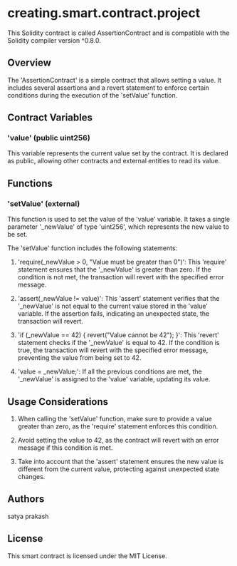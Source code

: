 # creating.smart.contract.project

This Solidity contract is called AssertionContract and is compatible with the Solidity compiler version ^0.8.0.

## Overview

The 'AssertionContract' is a simple contract that allows setting a value. It includes several assertions and a revert statement to enforce certain conditions during the execution of the 'setValue' function.

## Contract Variables

### 'value' (public uint256)

This variable represents the current value set by the contract. It is declared as public, allowing other contracts and external entities to read its value.

## Functions

### 'setValue' (external)

This function is used to set the value of the 'value' variable. It takes a single parameter '_newValue' of type 'uint256', which represents the new value to be set.

The 'setValue' function includes the following statements:

1. 'require(_newValue > 0, "Value must be greater than 0")': This 'require' statement ensures that the '_newValue' is greater than zero. If the condition is not met, the transaction will revert with the specified error message.

2. 'assert(_newValue != value)': This 'assert' statement verifies that the '_newValue' is not equal to the current value stored in the 'value' variable. If the assertion fails, indicating an unexpected state, the transaction will revert.

3. 'if (_newValue == 42) { revert("Value cannot be 42"); }': This 'revert' statement checks if the '_newValue' is equal to 42. If the condition is true, the transaction will revert with the specified error message, preventing the value from being set to 42.

4. 'value = _newValue;': If all the previous conditions are met, the '_newValue' is assigned to the 'value' variable, updating its value.


## Usage Considerations

1. When calling the 'setValue' function, make sure to provide a value greater than zero, as the 'require' statement enforces this condition.
   
2. Avoid setting the value to 42, as the contract will revert with an error message if this condition is met.

3. Take into account that the 'assert' statement ensures the new value is different from the current value, protecting against unexpected state changes.

## Authors
satya prakash

## License

This smart contract is licensed under the MIT License.
